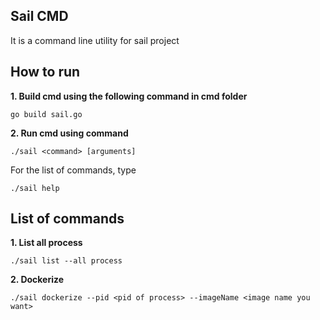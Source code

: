 ## Sail CMD
It is a command line utility for sail project

## How to run
**1. Build cmd using the following command in cmd folder**

``` 
go build sail.go
```
**2. Run cmd using command**
```
./sail <command> [arguments]
```
For the list of commands, type
```
./sail help
```

## List of commands
**1. List all process**
```
./sail list --all process
```
**2. Dockerize**
```
./sail dockerize --pid <pid of process> --imageName <image name you want>
